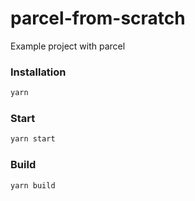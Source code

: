 # parcel-from-scratch

Example project with parcel

### Installation

```bash
yarn
```

### Start

```bash
yarn start
```


### Build

```bash
yarn build
```
